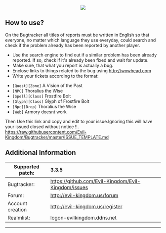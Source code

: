 <p align="center"><img src="http://i.imgur.com/MZiA84B.png" /></p>


How to use?
-------------------------
On the Bugtracker all titles of reports must be written in English so that everyone, no matter which language they use everyday, could search and check if the problem already has been reported by another player. 

 - Use the search engine to find out if a similar problem has been already reported. If so, check if it's already been fixed and wait for update.
 - Make sure, that what you report is actually a bug.
 - Enclose links to things related to the bug using http://wowhead.com 
 - Write your tickets according to the format:<br>
  * `[Quest][Zone]` A Vision of the Past<br>
  * `[NPC]` Thoralius the Wise<br>
  * `[Spell][Class]` Frostfire Bolt<br>
  * `[Glyph][Class]` Glyph of Frostfire Bolt<br>
  * `[Npc][Drop]` Thoralius the Wise<br>
  * `[Web]` Armory doesnt work

Then Use this link and copy and edit to your issue.Ignoring this will have your issued closed without notice !!.
https://raw.githubusercontent.com/Evil-Kingdom/Bugtracker/master/ISSUE_TEMPLATE.md


Additional Information
-------------------------
| Supported patch:  | 3.3.5                                                 |
|-------------------|:------------------------------------------------------|
| Bugtracker:       | https://github.com/Evil-Kingdom/Evil-Kingdom/issues   |
| Forum:            | http://evil-kingdom.us/forum                          |
| Account creation  | http://evil-kingdom.us/register                       |
| Realmlist:        | logon-evilkingdom.ddns.net                            |
-------------------------


